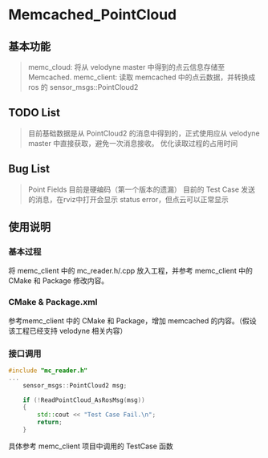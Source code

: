 # Memcached_PointCloud

## 基本功能
> memc_cloud: 将从 velodyne master 中得到的点云信息存储至 Memcached.
> memc_client: 读取 memcached 中的点云数据，并转换成 ros 的 sensor_msgs::PointCloud2

## TODO List
> 目前基础数据是从 PointCloud2 的消息中得到的，正式使用应从 velodyne master 中直接获取，避免一次消息接收。
> 优化读取过程的占用时间

## Bug List
> Point Fields 目前是硬编码（第一个版本的遗漏）
> 目前的 Test Case 发送的消息，在rviz中打开会显示 status error，但点云可以正常显示

## 使用说明
### 基本过程
将 memc_client 中的 mc_reader.h/.cpp 放入工程，并参考 memc_client 中的 CMake 和 Package 修改内容。
### CMake & Package.xml
参考memc_client 中的 CMake 和 Package，增加 memcached 的内容。（假设该工程已经支持 velodyne 相关内容）
### 接口调用
```c++
#include "mc_reader.h"
...
	sensor_msgs::PointCloud2 msg;

	if (!ReadPointCloud_AsRosMsg(msg))
	{
		std::cout << "Test Case Fail.\n";
		return;
	}
```
具体参考 memc_client 项目中调用的 TestCase 函数

